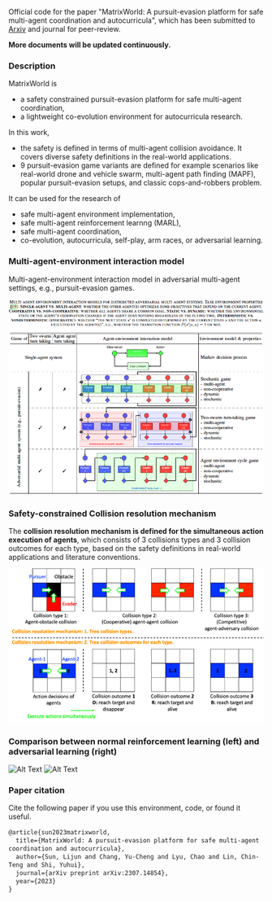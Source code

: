 
Official code for the paper 
"MatrixWorld: A pursuit-evasion platform for safe multi-agent coordination and autocurricula", 
which has been submitted to [Arxiv](https://arxiv.org/abs/2307.14854) and journal for peer-review.


**More documents will be updated continuously.**


### Description

MatrixWorld is 
- a safety constrained pursuit-evasion platform for safe multi-agent coordination,
- a lightweight co-evolution environment for autocurricula research.

In this work, 
- the safety is defined in terms of multi-agent collision avoidance.
It covers diverse safety definitions in the real-world applications.
- 9 pursuit-evasion game variants are defined for example scenarios
like real-world drone and vehicle swarm,
multi-agent path finding (MAPF), 
popular pursuit-evasion setups, 
and classic cops-and-robbers problem.

It can be used for the research of
- safe multi-agent environment implementation,
- safe multi-agent reinforcement learnng (MARL),
- safe multi-agent coordination,
- co-evolution, autocurricula, self-play, arm races, or adversarial learning.


### Multi-agent-environment interaction model

Multi-agent-environment interaction model in adversarial multi-agent settings, e.g., pursuit-evasion games.

![Alt Text](https://github.com/LijunSun90/MatrixWorld/blob/main/docs/figures/multiagent_environment_interaction_models.png)

### Safety-constrained Collision resolution mechanism

The **collision resolution mechanism is defined for the simultaneous action execution of agents**, 
which consists of 3 collisions types and 3 collision outcomes for each type,
based on the safety definitions in real-world applications and literature conventions.

![Alt Text](https://github.com/LijunSun90/MatrixWorld/blob/main/docs/figures/collision_resolution_mechanism.png)

### Comparison between normal reinforcement learning (left) and adversarial learning (right)



![Alt Text](https://github.com/LijunSun90/MatrixWorld/blob/main/data/o_compare/video_evasion_trained_by_random_vs_adversarial.gif)
![Alt Text](https://github.com/LijunSun90/MatrixWorld/blob/main/data/o_compare/video_evasion_trained_by_adversarial_vs_adversarial.gif)


### Paper citation

Cite the following paper if you use this environment, code, or found it useful.

    @article{sun2023matrixworld,
      title={MatrixWorld: A pursuit-evasion platform for safe multi-agent coordination and autocurricula},
      author={Sun, Lijun and Chang, Yu-Cheng and Lyu, Chao and Lin, Chin-Teng and Shi, Yuhui},
      journal={arXiv preprint arXiv:2307.14854},
      year={2023}
    }

